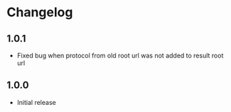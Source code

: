# Changelog

## 1.0.1

* Fixed bug when protocol from old root url was not added to result root url

## 1.0.0

* Initial release
